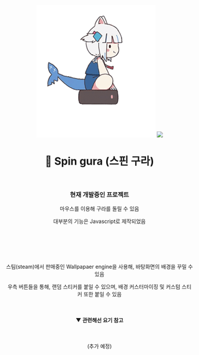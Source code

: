<div align="center">

</br></br>
  
<img src = "imgs/gura_none_bg.gif" width = "320px"> <img src = "imgs/gura_none_bg2.gif" width = "320px">

# 🦈 Spin gura (스핀 구라)

</br>

### 현재 개발중인 프로젝트

마우스를 이용해 구라를 돌릴 수 있음

대부분의 기능은 Javascript로 제작되었음

</br>

#

</br>

스팀(steam)에서 판매중인 Wallpapaer engine을 사용해, 바탕화면의 배경을 꾸밀 수 있음

우측 버튼들을 통해, 랜덤 스티커를 붙일 수 있으며, 배경 커스터마이징 및 커스텀 스티커 또한 붙일 수 있음

</br>

#### ▼ 관련해선 요기 참고

</br>

(추가 예정)

</br>

</div>




